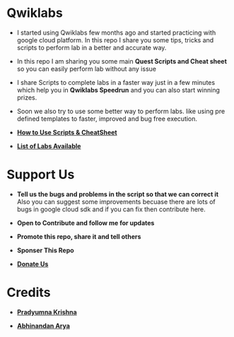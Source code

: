# Qwiklabs
- I started using Qwiklabs few months ago and started practicing with google cloud platform. In this repo I share you some tips, tricks and scripts to perform lab in a better and accurate way.

- In this repo I am sharing you some main **Quest Scripts and Cheat sheet** so you can easily perform lab without any issue

- I share Scripts to complete labs in a faster way just in a few minutes which help you in **Qwiklabs Speedrun** and you can also start winning prizes.

- Soon we also try to use some better way to perform labs.
like using pre defined templates to faster, improved and bug free execution.

- **[How to Use Scripts & CheatSheet](HOW-TO.md)**

- **[List of Labs Available](Labs/Readme.md)**

# Support Us
- **Tell us the bugs and problems in the script so that we can correct it**
Also you can suggest some improvements becuase there are lots of bugs in google cloud sdk and if you can fix then contribute here.

- **Open to Contribute and follow me for updates**

- **Promote this repo, share it and tell others**

- **Sponser This Repo**

- **[Donate Us](http://paypal.me/pradyumnakrishna)**

# Credits
- **[Pradyumna Krishna](http://pradyumnakrishna.github.io)**

- **[Abhinandan Arya](http://github.com/abhinandanarya06)**
